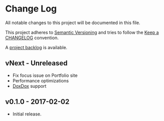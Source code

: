 # Change Log

All notable changes to this project will be documented in this file.

This project adheres to [Semantic Versioning](http://semver.org/) and tries to follow the [Keep a CHANGELOG](http://keepachangelog.com) convention.

A [project backlog](https://github.com/ericwbailey/ericwbailey.design/projects/1) is available.

## vNext - Unreleased

- Fix focus issue on Portfolio site
- Performance optimizations
- [DoxDox](https://doxdox.org/) support

## v0.1.0 - 2017-02-02

- Initial release.
